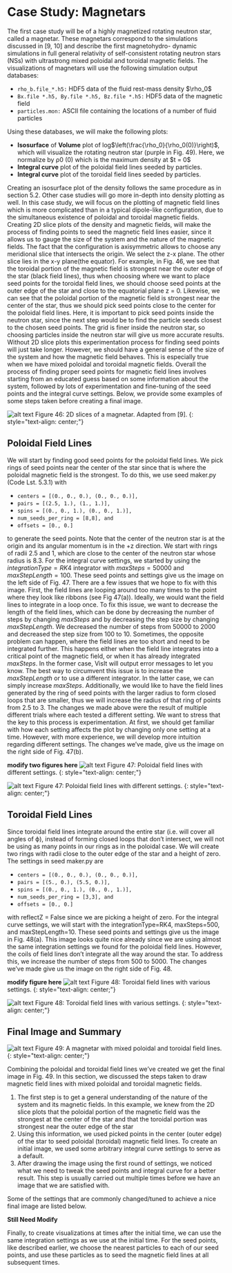<script id="MathJax-script" async src="https://cdn.jsdelivr.net/npm/mathjax@3/es5/tex-mml-chtml.js"></script>

<script>
MathJax = {
  tex: {
    inlineMath: [['$', '$'], ['\\(', '\\)']]
  }
};
</script>

# Case Study: Magnetars
The first case study will be of a highly magnetized rotating neutron star, called a magnetar. These
magnetars correspond to the simulations discussed in [9, 10] and describe the first magnetohydro-
dynamic simulations in full general relativity of self-consistent rotating neutron stars (NSs) with
ultrastrong mixed poloidal and toroidal magnetic fields. The visualizations of magnetars will use
the following simulation output databases:

<ul>
    <li><code>rho_b.file_*.h5:</code> HDF5 data of the fluid rest-mass density $\rho_0$</li>
    <li><code>Bx.file *.h5, By.file *.h5, Bz.file *.h5:</code> HDF5 data of the magnetic field</li>
    <li><code>particles.mon:</code> ASCII file containing the locations of a number of fluid particles</li>
</ul>

Using these databases, we will make the following plots:

<ul>
    <li><b>Isosurface</b> of <b>Volume</b> plot of log$\left(\frac{\rho_0}{\rho_0(0)}\right)$, which will visualize the rotating neutron star
(purple in Fig. 49). Here, we normalize by ρ0 (0) which is the maximum density at $t = 0$</li>
    <li><b>Integral curve</b> plot of the poloidal field lines seeded by particles.</li>
    <li><b>Integral curve</b> plot of the toroidal field lines seeded by particles.</li>
</ul>

Creating an isosurface plot of the density follows the same procedure as in section 5.2. Other case
studies will go more in-depth into density plotting as well. In this case study, we will focus on the
plotting of magnetic field lines which is more complicated than in a typical dipole-like configuration,
due to the simultaneous existence of poloidal and toroidal magnetic fields.
Creating 2D slice plots of the density and magnetic fields, will make the process of finding points
to seed the magnetic field lines easier, since it allows us to gauge the size of the system and the
nature of the magnetic fields. The fact that the configuration is axisymmetric allows to choose any
meridional slice that intersects the origin. We select the z-x plane. The other slice lies in the x-y
plane(the equator). For example, in Fig. 46, we see that the toroidal portion of the magnetic field
is strongest near the outer edge of the star (black field lines), thus when choosing where we want to
place seed points for the toroidal field lines, we should choose seed points at the outer edge of the
star and close to the equatorial plane z = 0. Likewise, we can see that the poloidal portion of the
magnetic field is strongest near the center of the star, thus we should pick seed points close to the
center for the poloidal field lines. Here, it is important to pick seed points inside the neutron star,
since the next step would be to find the particle seeds closest to the chosen seed points. The grid is
finer inside the neutron star, so choosing particles inside the neutron star will give us more accurate
results.
Without 2D slice plots this experimentation process for finding seed points will just take longer.
However, we should have a general sense of the size of the system and how the magnetic field behaves.
This is especially true when we have mixed poloidal and toroidal magnetic fields. Overall the process
of finding proper seed points for magnetic field lines involves starting from an educated guess based on some information about the system, followed by lots of experimentation and fine-tuning of the
seed points and the integral curve settings. Below, we provide some examples of some steps taken
before creating a final image.

![alt text](img/magnetars/2D_plots.png)
Figure 46: 2D slices of a magnetar. Adapted from [9].
{: style="text-align: center;"}

## Poloidal Field Lines

We will start by finding good seed points for the poloidal field lines. We pick rings of seed points
near the center of the star since that is where the poloidal magnetic field is the strongest. To do
this, we use seed maker.py (Code Lst. 5.3.1) with

<ul>
    <li><code>centers = [(0., 0., 0.), (0., 0., 0.)],</code></li>
    <li><code>pairs = [(2.5, 1.), (1., 1.)],</code></li>
    <li><code>spins = [(0., 0., 1.), (0., 0., 1.)],</code></li>
    <li><code>num_seeds_per_ring = [8,8], and</code></li>
    <li><code>offsets = [0., 0.]</code></li>
</ul>

to generate the seed points. Note that the center of the neutron star is at the origin and its angular
momentum is in the +z direction. We start with rings of radii 2.5 and 1, which are close to the
center of the neutron star whose radius is 8.3. For the integral curve settings, we started by using the $integrationType=RK4$ integrator with $maxSteps=50000$ and $maxStepLength=100.$ These seed
points and settings give us the image on the left side of Fig. 47.
There are a few issues that we hope to fix with this image. First, the field lines are looping
around too many times to the point where they look like ribbons (see Fig 47(a)). Ideally, we would
want the field lines to integrate in a loop once. To fix this issue, we want to decrease the length of
the field lines, which can be done by decreasing the number of steps by changing $maxSteps$ and
by decreasing the step size by changing $maxStepLength.$ We decreased the number of steps from
50000 to 2000 and decreased the step size from 100 to 10.
Sometimes, the opposite problem can happen, where the field lines are too short and need to
be integrated further. This happens either when the field line integrates into a critical point of
the magnetic field, or when it has already integrated $maxSteps$. In the former case, VisIt will
output error messages to let you know. The best way to circumvent this issue is to increase the
$maxStepLength$ or to use a different integrator. In the latter case, we can simply increase $maxSteps.$
Additionally, we would like to have the field lines generated by the ring of seed points with the
larger radius to form closed loops that are smaller, thus we will increase the radius of that ring of
points from 2.5 to 3.
The changes we made above were the result of multiple different trials where each tested a
different setting. We want to stress that the key to this process is experimentation. At first, we
should get familiar with how each setting affects the plot by changing only one setting at a time.
However, with more experience, we will develop more intuition regarding different settings. The
changes we’ve made, give us the image on the right side of Fig. 47(b).

**modify two figures here**
![alt text](img/magnetars/pol_before.png)
Figure 47: Poloidal field lines with different settings.
{: style="text-align: center;"}

![alt text](img/magnetars/pol_after.png)
Figure 47: Poloidal field lines with different settings.
{: style="text-align: center;"}

## Toroidal Field Lines
Since toroidal field lines integrate around the entire star (i.e. will cover all angles of ϕ), instead of
forming closed loops that don’t intersect, we will not be using as many points in our rings as in the
poloidal case. We will create two rings with radii close to the outer edge of the star and a height of
zero. The settings in seed maker.py are



<ul>
    <li><code>centers = [(0., 0., 0.), (0., 0., 0.)],</code></li>
    <li><code>pairs = [(5., 0.), (5.5, 0.)],</code></li>
    <li><code>spins = [(0., 0., 1.), (0., 0., 1.)],</code></li>
    <li><code>num_seeds_per_ring = [3,3], and</code></li>
    <li><code>offsets = [0., 0.]</code></li>
</ul>

with reflectZ = False since we are picking a height of zero. For the integral curve settings, we will
start with the integrationType=RK4, maxSteps=500, and maxStepLength=10. These seed points
and settings give us the image in Fig. 48(a).
This image looks quite nice already since we are using almost the same integration settings we
found for the poloidal field lines. However, the coils of field lines don’t integrate all the way around
the star. To address this, we increase the number of steps from 500 to 5000. The changes we’ve
made give us the image on the right side of Fig. 48.

**modify figure here**
![alt text](img/magnetars/tor_before.png)
Figure 48: Toroidal field lines with various settings.
{: style="text-align: center;"}

![alt text](img/magnetars/tor_after.png)
Figure 48: Toroidal field lines with various settings.
{: style="text-align: center;"}

## Final Image and Summary

![alt text](img/magnetars/final_image.png)
Figure 49: A magnetar with mixed poloidal and toroidal field lines.
{: style="text-align: center;"}

Combining the poloidal and toroidal field lines we’ve created we get the final image in Fig. 49.
In this section, we discussed the steps taken to draw magnetic field lines with mixed poloidal
and toroidal magnetic fields.

<ol>
    <li>The first step is to get a general understanding of the nature of the system and its magnetic
fields. In this example, we knew from the 2D slice plots that the poloidal portion of the
magnetic field was the strongest at the center of the star and that the toroidal portion was
strongest near the outer edge of the star</li>
    <li>Using this information, we used picked points in the center (outer edge) of the star to seed
poloidal (toroidal) magnetic field lines. To create an initial image, we used some arbitrary
integral curve settings to serve as a default.</li>
    <li>After drawing the image using the first round of settings, we noticed what we need to tweak
the seed points and integral curve for a better result. This step is usually carried out multiple
times before we have an image that we are satisfied with.</li>
</ol>

Some of the settings that are commonly changed/tuned to achieve a nice final image are listed
below.

**Still Need Modify**

Finally, to create visualizations at times after the initial time, we can use the same integration
settings as we use at the initial time. For the seed points, like described earlier, we choose the
nearest particles to each of our seed points, and use these particles as to seed the magnetic field
lines at all subsequent times.

